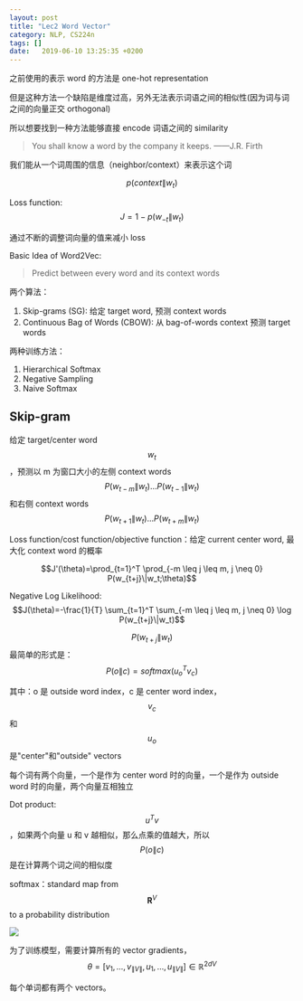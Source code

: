 ```yaml
---
layout: post
title: "Lec2 Word Vector"
category: NLP, CS224n
tags: []
date:   2019-06-10 13:25:35 +0200
---
```


之前使用的表示 word 的方法是 one-hot representation

但是这种方法一个缺陷是维度过高，另外无法表示词语之间的相似性(因为词与词之间的向量正交 orthogonal)

所以想要找到一种方法能够直接 encode 词语之间的 similarity

> You shall know a word by the company it keeps. ——J.R. Firth

我们能从一个词周围的信息（neighbor/context）来表示这个词

$$p(context\|w_t)$$  

Loss function: $$J=1-p(w_{-t}\|w_t)$$

通过不断的调整词向量的值来减小 loss

Basic Idea of Word2Vec:

> Predict between every word and its context words

两个算法：

1. Skip-grams (SG):  给定 target word, 预测 context words
2. Continuous Bag of Words (CBOW): 从 bag-of-words context 预测 target words



两种训练方法：

1. Hierarchical Softmax
2. Negative Sampling
3. Naive Softmax



## Skip-gram

给定 target/center word $$w_t$$，预测以 m 为窗口大小的左侧 context words $$P(w_{t-m}\|w_t)... P(w_{t-1}\|w_t)$$ 和右侧 context words $$P(w_{t+1}\|w_t)... P(w_{t+m}\|w_t)$$ 

Loss function/cost function/objective function：给定 current center word, 最大化 context word 的概率

$$J'(\theta)=\prod_{t=1}^T \prod_{-m \leq j \leq m, j \neq 0} P(w_{t+j}\|w_t;\theta)$$ 

Negative Log Likelihood: $$J(\theta)=-\frac{1}{T} \sum_{t=1}^T \sum_{-m \leq j \leq m, j \neq 0} \log P(w_{t+j}\|w_t)$$

$$P(w_{t+j}\|w_t)$$最简单的形式是：$$P(o\|c)=softmax(u_o^T v_c)$$

其中：o 是 outside word index，c 是 center word index，$$v_c$$和$$u_o$$是"center"和"outside" vectors

每个词有两个向量，一个是作为 center word 时的向量，一个是作为 outside word 时的向量，两个向量互相独立

Dot product: $$u^Tv$$，如果两个向量 u 和 v 越相似，那么点乘的值越大，所以$$P(o\|c)$$是在计算两个词之间的相似度

softmax：standard map from $$\mathbf{R}^V$$ to a probability distribution

![](https://strongman1995.github.io/assets/images/2019-06-10-word2vec/1.png)

为了训练模型，需要计算所有的 vector gradients，$$\theta = [v_1, …, v_{\|V\|}, u_1, …, u_{\|V\|}]\in \mathbb{R}^{2dV}$$ 

每个单词都有两个 vectors。


